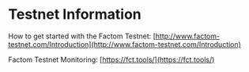 # Testnet Information

How to get started with the Factom Testnet: [http://www.factom-testnet.com/Introduction](http://www.factom-testnet.com/Introduction) 

Factom Testnet Monitoring: [https://fct.tools/](https://fct.tools/)

